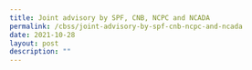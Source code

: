 ```yaml
---
title: Joint advisory by SPF, CNB, NCPC and NCADA
permalink: /cbss/joint-advisory-by-spf-cnb-ncpc-and-ncada
date: 2021-10-28
layout: post
description: ""
---
```

